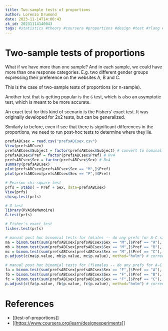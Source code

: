 ```yaml
---
title: Two-sample tests of proportions
author: Lorenzo Drumond
date: 2023-11-14T14:00:43
zk_id: 20231114140043
tags: #statistics #theory #coursera #proportions #design #test #rlang #week2 #experiment
---
```



# Two-sample tests of proportions
What if we have more than one sample? And in each sample, we could have more than one response categories. E.g. two different gender groups expressing their preference on the websites A, B and C.

This is the case of two-sample tests of proportions (or n-sample).

Another test that is getting popular is the `G` test, which is also an asymptotic test, which is meant to be more accurate.

An exact test for this kind of scenario is the Fishers' exact test. It was originally developed for 2x2 tests, but can be generalized.

Similarly to before, even if see that there is significant differences in the proportions, we need to run post-hoc tests to determine where they lie.

```R
prefsABCsex = read.csv("prefsABCsex.csv")
View(prefsABCsex)
prefsABCsex$Subject = factor(prefsABCsex$Subject) # convert to nominal factor
prefsABCsex$Pref = factor(prefsABCsex$Pref) # Rv4
prefsABCsex$Sex = factor(prefsABCsex$Sex) # Rv4
summary(prefsABCsex)
plot(prefsABCsex[prefsABCsex$Sex == "M",]$Pref)
plot(prefsABCsex[prefsABCsex$Sex == "F",]$Pref)

# Pearson chi-square test
prfs = xtabs( ~ Pref + Sex, data=prefsABCsex)
View(prfs)
chisq.test(prfs)

# G-test
library(RVAideMemoire)
G.test(prfs)

# Fisher's exact test
fisher.test(prfs)

# manual post hoc binomial tests for (m)ales -- do any prefs for A-C sig. differ from chance for males?
ma = binom.test(sum(prefsABCsex[prefsABCsex$Sex == "M",]$Pref == "A"), nrow(prefsABCsex[prefsABCsex$Sex == "M",]), p=1/3)
mb = binom.test(sum(prefsABCsex[prefsABCsex$Sex == "M",]$Pref == "B"), nrow(prefsABCsex[prefsABCsex$Sex == "M",]), p=1/3)
mc = binom.test(sum(prefsABCsex[prefsABCsex$Sex == "M",]$Pref == "C"), nrow(prefsABCsex[prefsABCsex$Sex == "M",]), p=1/3)
p.adjust(c(ma$p.value, mb$p.value, mc$p.value), method="holm") # correct for multiple comparisons

# manual post hoc binomial tests for (f)emales -- do any prefs for A-C sig. differ from chance for females?
fa = binom.test(sum(prefsABCsex[prefsABCsex$Sex == "F",]$Pref == "A"), nrow(prefsABCsex[prefsABCsex$Sex == "F",]), p=1/3)
fb = binom.test(sum(prefsABCsex[prefsABCsex$Sex == "F",]$Pref == "B"), nrow(prefsABCsex[prefsABCsex$Sex == "F",]), p=1/3)
fc = binom.test(sum(prefsABCsex[prefsABCsex$Sex == "F",]$Pref == "C"), nrow(prefsABCsex[prefsABCsex$Sex == "F",]), p=1/3)
p.adjust(c(fa$p.value, fb$p.value, fc$p.value), method="holm") # correct for multiple comparisons
```

# References
- [[test-of-proportions]]
- [[https://www.coursera.org/learn/designexperiments]]
